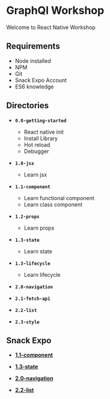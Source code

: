 # GraphQl Workshop
Welcome to React Native Workshop

## Requirements

- Node installed
- NPM
- Git
- Snack Expo Account
- ES6 knowledge

 

## Directories
- **`0.0-getting-started`**
  - React native init
  - Install Library
  - Hot reload
  - Debugger

- **`1.0-jsx`**
  - Learn jsx

- **`1.1-component`**
  - Learn functional component
  - Learn class component

- **`1.2-props`**  
  - Learn props

- **`1.3-state`**
  - Learn state

- **`1.3-lifecycle`**
  - Learn lifecycle
  
- **`2.0-navigation`**
- **`2.1-fetch-api`**
- **`2.2-list`**
- **`2.3-style`**





 ## Snack Expo
- [**1.1-component**](https://snack.expo.io/@fauzanlbs/rocket-workshop-component)

- [**1.3-state**](https://snack.expo.io/@fauzanlbs/rocket-workshop-state)

- [**2.0-navigation**](https://snack.expo.io/@fauzanlbs/rocket-workshop-navigation)

- [**2.2-list**](https://snack.expo.io/@fauzanlbs/rocket-workshop-list)



